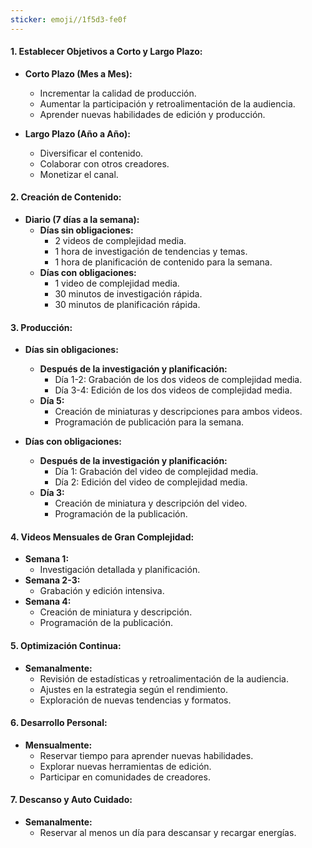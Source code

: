 ```yaml
---
sticker: emoji//1f5d3-fe0f
---
```

#### **1. Establecer Objetivos a Corto y Largo Plazo:**

- **Corto Plazo (Mes a Mes):**
    
    - Incrementar la calidad de producción.
    - Aumentar la participación y retroalimentación de la audiencia.
    - Aprender nuevas habilidades de edición y producción.
- **Largo Plazo (Año a Año):**
    
    - Diversificar el contenido.
    - Colaborar con otros creadores.
    - Monetizar el canal.

#### **2. Creación de Contenido:**

- **Diario (7 días a la semana):**
    - **Días sin obligaciones:**
        - 2 videos de complejidad media.
        - 1 hora de investigación de tendencias y temas.
        - 1 hora de planificación de contenido para la semana.
    - **Días con obligaciones:**
        - 1 video de complejidad media.
        - 30 minutos de investigación rápida.
        - 30 minutos de planificación rápida.

#### **3. Producción:**

- **Días sin obligaciones:**
    
    - **Después de la investigación y planificación:**
        - Día 1-2: Grabación de los dos videos de complejidad media.
        - Día 3-4: Edición de los dos videos de complejidad media.
    - **Día 5:**
        - Creación de miniaturas y descripciones para ambos videos.
        - Programación de publicación para la semana.
- **Días con obligaciones:**
    
    - **Después de la investigación y planificación:**
        - Día 1: Grabación del video de complejidad media.
        - Día 2: Edición del video de complejidad media.
    - **Día 3:**
        - Creación de miniatura y descripción del video.
        - Programación de la publicación.

#### **4. Videos Mensuales de Gran Complejidad:**

- **Semana 1:**
    - Investigación detallada y planificación.
- **Semana 2-3:**
    - Grabación y edición intensiva.
- **Semana 4:**
    - Creación de miniatura y descripción.
    - Programación de la publicación.

#### **5. Optimización Continua:**

- **Semanalmente:**
    - Revisión de estadísticas y retroalimentación de la audiencia.
    - Ajustes en la estrategia según el rendimiento.
    - Exploración de nuevas tendencias y formatos.

#### **6. Desarrollo Personal:**

- **Mensualmente:**
    - Reservar tiempo para aprender nuevas habilidades.
    - Explorar nuevas herramientas de edición.
    - Participar en comunidades de creadores.

#### **7. Descanso y Auto Cuidado:**

- **Semanalmente:**
    - Reservar al menos un día para descansar y recargar energías.